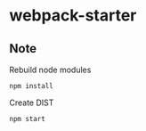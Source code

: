 # webpack-starter

## Note
Rebuild node modules

```
npm install
```

Create DIST

```
npm start
```
